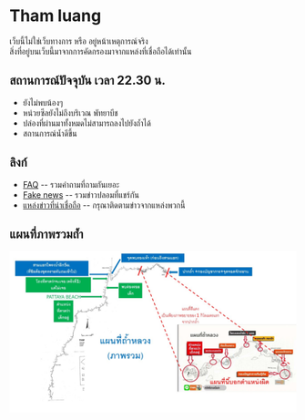 # Tham luang

เว็บนี้ไม่ใช่เว็บทางการ หรือ อยู่หน้าเหตุการณ์จริง  
สิ่งที่อยู่บนเว็บนี้มาจากการคัดกรองมาจากแหล่งที่เชื่อถือได้เท่านั้น

## สถานการณ์ปัจจุบัน เวลา 22.30 น.

* ยังไม่พบน้องๆ
* หน่วยซีลยังไม่ถึงบริเวณ พัทยาบีช
* ปล่องที่ผ่านมาทั้งหมดไม่สามารถลงไปยังถ้ำได้
* สถานการณ์น้ำดีขึ้น

## ลิงก์

* [FAQ](./faq) -- รวมคำถามที่ถามกันเยอะ
* [Fake news](./fakes) -- รวมข่าวปลอมที่แชร์กัน
* [แหล่งข่าวที่น่าเชื่อถือ](./news) -- กรุณาติดตามข่าวจากแหล่งพวกนี้

## แผนที่ภาพรวมถ้ำ

![Cave map](./assets/images/overview_map1.jpg)
